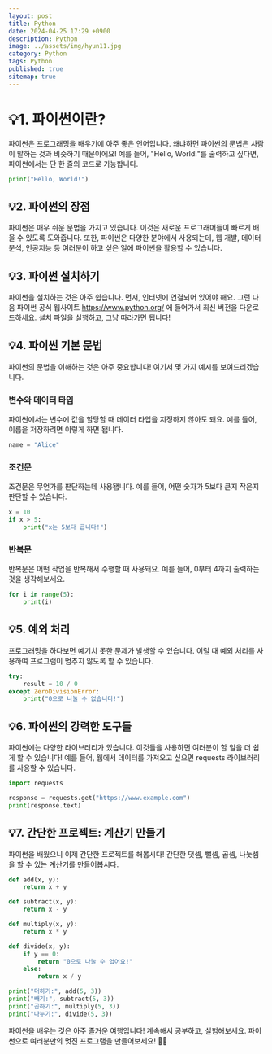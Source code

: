 ```yaml
---
layout: post
title: Python
date: 2024-04-25 17:29 +0900
description: Python
image: ../assets/img/hyun11.jpg
category: Python
tags: Python
published: true
sitemap: true
---
```


# 💡1. 파이썬이란?

파이썬은 프로그래밍을 배우기에 아주 좋은 언어입니다. 왜냐하면 파이썬의 문법은 사람이 말하는 것과 비슷하기 때문이에요! 예를 들어, "Hello, World!"를 출력하고 싶다면, 파이썬에서는 단 한 줄의 코드로 가능합니다.
````python
print("Hello, World!")
````

## 💡2. 파이썬의 장점

파이썬은 매우 쉬운 문법을 가지고 있습니다. 이것은 새로운 프로그래머들이 빠르게 배울 수 있도록 도와줍니다. 또한, 파이썬은 다양한 분야에서 사용되는데, 웹 개발, 데이터 분석, 인공지능 등 여러분이 하고 싶은 일에 파이썬을 활용할 수 있습니다.

## 💡3. 파이썬 설치하기

파이썬을 설치하는 것은 아주 쉽습니다. 먼저, 인터넷에 연결되어 있어야 해요. 그런 다음 파이썬 공식 웹사이트 https://www.python.org/ 에 들어가서 최신 버전을 다운로드하세요. 설치 파일을 실행하고, 그냥 따라가면 됩니다!

## 💡4. 파이썬 기본 문법

파이썬의 문법을 이해하는 것은 아주 중요합니다! 여기서 몇 가지 예시를 보여드리겠습니다.

### 변수와 데이터 타입

파이썬에서는 변수에 값을 할당할 때 데이터 타입을 지정하지 않아도 돼요. 예를 들어, 이름을 저장하려면 이렇게 하면 됍니다.
```python
name = "Alice"
```

### 조건문

조건문은 무언가를 판단하는데 사용됍니다. 예를 들어, 어떤 숫자가 5보다 큰지 작은지 판단할 수 있습니다.

````python
x = 10
if x > 5:
    print("x는 5보다 큽니다!")
````

### 반복문

반복문은 어떤 작업을 반복해서 수행할 때 사용돼요. 예를 들어, 0부터 4까지 출력하는 것을 생각해보세요.

````python
for i in range(5):
    print(i)
````

## 💡5. 예외 처리

프로그래밍을 하다보면 예기치 못한 문제가 발생할 수 있습니다. 이럴 때 예외 처리를 사용하여 프로그램이 멈추지 않도록 할 수 있습니다.

````python
try:
    result = 10 / 0
except ZeroDivisionError:
    print("0으로 나눌 수 없습니다!")
````

## 💡6. 파이썬의 강력한 도구들

파이썬에는 다양한 라이브러리가 있습니다. 이것들을 사용하면 여러분이 할 일을 더 쉽게 할 수 있습니다! 예를 들어, 웹에서 데이터를 가져오고 싶으면 requests 라이브러리를 사용할 수 있습니다.

````python
import requests

response = requests.get("https://www.example.com")
print(response.text)
````

## 💡7. 간단한 프로젝트: 계산기 만들기

파이썬을 배웠으니 이제 간단한 프로젝트를 해봅시다! 간단한 덧셈, 뺄셈, 곱셈, 나눗셈을 할 수 있는 계산기를 만들어봅시다.

````python
def add(x, y):
    return x + y

def subtract(x, y):
    return x - y

def multiply(x, y):
    return x * y

def divide(x, y):
    if y == 0:
        return "0으로 나눌 수 없어요!"
    else:
        return x / y

print("더하기:", add(5, 3))
print("빼기:", subtract(5, 3))
print("곱하기:", multiply(5, 3))
print("나누기:", divide(5, 3))
````

파이썬을 배우는 것은 아주 즐거운 여행입니다! 계속해서 공부하고, 실험해보세요. 파이썬으로 여러분만의 멋진 프로그램을 만들어보세요! 🐍✨


